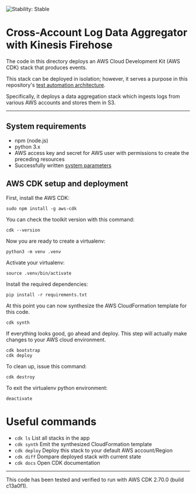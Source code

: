 ![Stability: Stable](https://img.shields.io/badge/stability-Stable-success.svg?style=for-the-badge)

# Cross-Account Log Data Aggregator with Kinesis Firehose

The code in this directory deploys an AWS Cloud Development Kit (AWS CDK) stack that produces events.

This stack can be deployed in isolation; however, it serves a purpose in this repository's [test automation architecture](../README.md).

Specifically, it deploys a data aggregation stack which ingests logs from various AWS accounts and stores them in S3.



---
## System requirements
* npm (node.js)
* python 3.x
* AWS access key and secret for AWS user with permissions to create the preceding resources
* Successfully written [system parameters](#storing-system-parameters)
  
## AWS CDK setup and deployment

First, install the AWS CDK:

```
sudo npm install -g aws-cdk
```

You can check the toolkit version with this command:

```
cdk --version
```

Now you are ready to create a virtualenv:

```
python3 -m venv .venv
```

Activate your virtualenv:

```
source .venv/bin/activate
```

Install the required dependencies:

```
pip install -r requirements.txt
```

At this point you can now synthesize the AWS CloudFormation template for this code.

```
cdk synth
```

If everything looks good, go ahead and deploy.  This step will actually make
changes to your AWS cloud environment.  

```
cdk bootstrap
cdk deploy
```

To clean up, issue this command:

```
cdk destroy
```

To exit the virtualenv python environment:

```
deactivate
```

# Useful commands

 * `cdk ls`          List all stacks in the app
 * `cdk synth`       Emit the synthesized CloudFormation template
 * `cdk deploy`      Deploy this stack to your default AWS account/Region
 * `cdk diff`        Dompare deployed stack with current state
 * `cdk docs`        Open CDK documentation

---
This code has been tested and verified to run with AWS CDK 2.70.0 (build c13a0f1).
